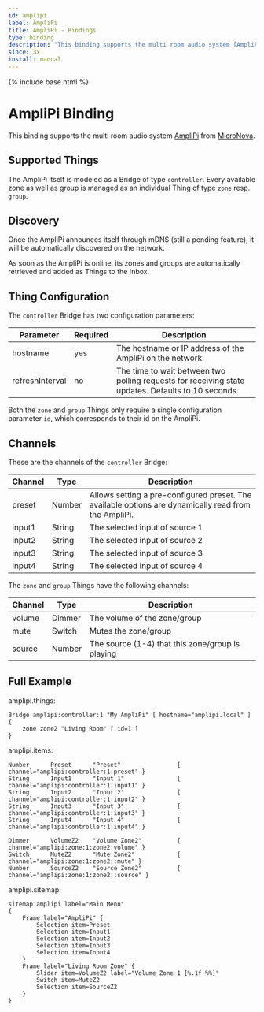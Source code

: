 ```yaml
---
id: amplipi
label: AmpliPi
title: AmpliPi - Bindings
type: binding
description: "This binding supports the multi room audio system [AmpliPi](http://www.amplipi.com/) from [MicroNova](http://www.micro-nova.com/)."
since: 3x
install: manual
---
```


<!-- Attention authors: Do not edit directly. Please add your changes to the appropriate source repository -->

{% include base.html %}

# AmpliPi Binding

This binding supports the multi room audio system [AmpliPi](http://www.amplipi.com/) from [MicroNova](http://www.micro-nova.com/).


## Supported Things

The AmpliPi itself is modeled as a Bridge of type `controller`.
Every available zone as well as group is managed as an individual Thing of type `zone` resp. `group`.

## Discovery

Once the AmpliPi announces itself through mDNS (still a pending feature), it will be automatically discovered on the network.

As soon as the AmpliPi is online, its zones and groups are automatically retrieved and added as Things to the Inbox.

## Thing Configuration

The `controller` Bridge has two configuration parameters:

| Parameter       | Required | Description                                                                                        |
|-----------------|----------|----------------------------------------------------------------------------------------------------|
| hostname        | yes      | The hostname or IP address of the AmpliPi on the network                                           |
| refreshInterval | no       | The time to wait between two polling requests for receiving state updates. Defaults to 10 seconds. |

Both the `zone` and `group` Things only require a single configuration parameter `id`, which corresponds to their id on the AmpliPi.

## Channels

These are the channels of the `controller` Bridge:

| Channel  | Type   | Description                                                                                          |
|----------|--------|------------------------------------------------------------------------------------------------------|
| preset   | Number | Allows setting a pre-configured preset. The available options are dynamically read from the AmpliPi. |
| input1   | String | The selected input of source 1                                                                       |
| input2   | String | The selected input of source 2                                                                       |
| input3   | String | The selected input of source 3                                                                       |
| input4   | String | The selected input of source 4                                                                       |

The `zone` and `group` Things have the following channels:

| Channel  | Type   | Description                                        |
|----------|--------|----------------------------------------------------|
| volume   | Dimmer | The volume of the zone/group                       |
| mute     | Switch | Mutes the zone/group                               |
| source   | Number | The source (1-4) that this zone/group is playing   |


## Full Example

amplipi.things:

```
Bridge amplipi:controller:1 "My AmpliPi" [ hostname="amplipi.local" ] {
    zone zone2 "Living Room" [ id=1 ]
}
```

amplipi.items:

```
Number      Preset      "Preset"                { channel="amplipi:controller:1:preset" }
String      Input1      "Input 1"               { channel="amplipi:controller:1:input1" }
String      Input2      "Input 2"               { channel="amplipi:controller:1:input2" }
String      Input3      "Input 3"               { channel="amplipi:controller:1:input3" }
String      Input4      "Input 4"               { channel="amplipi:controller:1:input4" }

Dimmer      VolumeZ2    "Volume Zone2"          { channel="amplipi:zone:1:zone2:volume" }
Switch      MuteZ2      "Mute Zone2"            { channel="amplipi:zone:1:zone2::mute" }
Number      SourceZ2    "Source Zone2"          { channel="amplipi:zone:1:zone2::source" }
```

amplipi.sitemap:

```
sitemap amplipi label="Main Menu"
{
    Frame label="AmpliPi" {
        Selection item=Preset
        Selection item=Input1
        Selection item=Input2
        Selection item=Input3
        Selection item=Input4
    }
    Frame label="Living Room Zone" {
        Slider item=VolumeZ2 label="Volume Zone 1 [%.1f %%]"
        Switch item=MuteZ2
        Selection item=SourceZ2
    }
}
```
